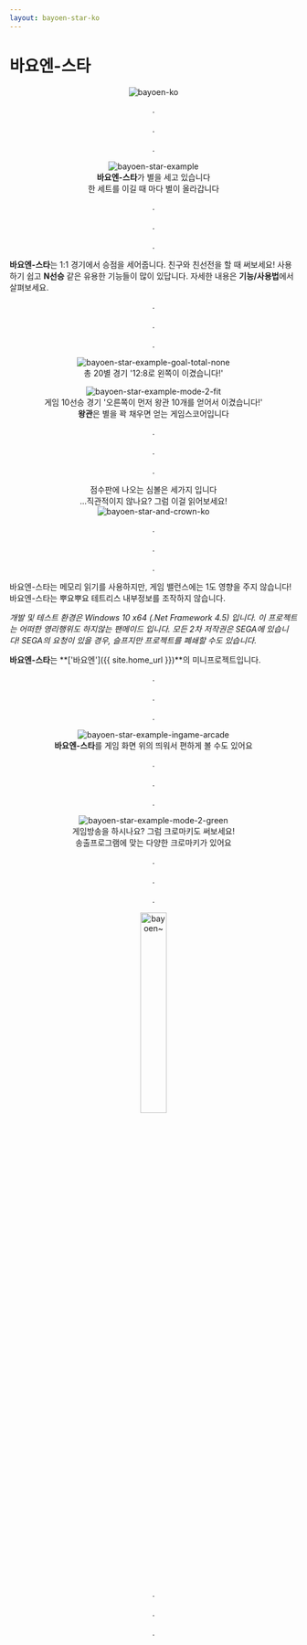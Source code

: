 ```yaml
---
layout: bayoen-star-ko
---
```


# 바요엔-스타

<p align="center">
    <img src="{{ site.lang_url }}/res/bayoen-ko.png" class="box" alt="bayoen-ko"/>
</p>

<p align="center">
.<br/><br/>
.<br/><br/>
.
</p>

<p align="center">
    <img src="{{ site.lang_url }}/res/bayoen-star-example.png" class="shadow-box" alt="bayoen-star-example"/>
    <br/><span><strong>바요엔-스타</strong>가 별을 세고 있습니다</span>
    <br/><span>한 세트를 이길 때 마다 별이 올라갑니다</span>
</p>

<p align="center">
.<br/><br/>
.<br/><br/>
.
</p>

**바요엔-스타**는 1:1 경기에서 승점을 세어줍니다.
친구와 친선전을 할 때 써보세요!
사용하기 쉽고 **N선승** 같은 유용한 기능들이 많이 있답니다.
자세한 내용은 **기능/사용법**에서 살펴보세요.

<p align="center">
.<br/><br/>
.<br/><br/>
.
</p>

<p align="center">
    <img src="{{ site.lang_url }}/res/bayoen-star-example-goal-total-none.png" class="shadow-box" alt="bayoen-star-example-goal-total-none"/>
    <br/><span>총 20별 경기 '12:8로 왼쪽이 이겼습니다!'</span>
</p>

<p align="center">
    <img src="{{ site.lang_url }}/res/bayoen-star-example-mode-2-fit.png" class="shadow-box" alt="bayoen-star-example-mode-2-fit"/>
    <br/><span>게임 10선승 경기 '오른쪽이 먼저 왕관 10개를 얻어서 이겼습니다!'</span>
    <br/><span><strong>왕관</strong>은 별을 꽉 채우면 얻는 게임스코어입니다</span>
</p>

<p align="center">
.<br/><br/>
.<br/><br/>
.
</p>

<p align="center">
    <span>점수판에 나오는 심볼은 세가지 입니다</span>
    <br/><span>...직관적이지 않나요? 그럼 이걸 읽어보세요!</span>
    <br/><img src="{{ site.lang_url }}/res/bayoen-star-and-crown-ko.png" class="box" alt="bayoen-star-and-crown-ko"/>
</p>

<p align="center">
.<br/><br/>
.<br/><br/>
.
</p>

바요엔-스타는 메모리 읽기를 사용하지만, 게임 밸런스에는 1도 영향을 주지 않습니다!
바요엔-스타는 뿌요뿌요 테트리스 내부정보를 조작하지 않습니다.

_개발 및 테스트 환경은 Windows 10 x64 (.Net Framework 4.5) 입니다. 이 프로젝트는 어떠한 영리행위도 하지않는 팬메이드 입니다. 모든 2차 저작권은 SEGA에 있습니다! SEGA의 요청이 있을 경우, 슬프지만 프로젝트를 폐쇄할 수도 있습니다._

**바요엔-스타**는 **['바요엔']({{ site.home_url }})**의 미니프로젝트입니다.

<p align="center">
.<br/><br/>
.<br/><br/>
.
</p>

<p align="center">
    <img src="{{ site.lang_url }}/res/bayoen-star-example-ingame-arcade.png" class="shadow-box" alt="bayoen-star-example-ingame-arcade"/>
    <br/><span><strong>바요엔-스타</strong>를 게임 화면 위의 띄워서 편하게 볼 수도 있어요</span>
</p>

<p align="center">
.<br/><br/>
.<br/><br/>
.
</p>

<p align="center">
    <img src="{{ site.lang_url }}/res/bayoen-star-example-mode-2-green.png" class="shadow-box" alt="bayoen-star-example-mode-2-green"/>
    <br/><span>게임방송을 하시나요? 그럼 크로마키도 써보세요!</span>
    <br/><span>송출프로그램에 맞는 다양한 크로마키가 있어요</span>
</p>

<p align="center">
.<br/><br/>
.<br/><br/>
.
</p>

<p align="center">
   <img src="{{ site.lang_url }}/res/dailycarbuncle_kirbuncle.png" width="30%" alt="bayoen~"/>
</p>

<p align="center">
.<br/><br/>
.<br/><br/>
.
</p>